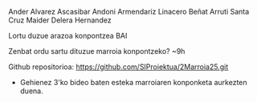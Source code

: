 Ander Alvarez Ascasibar
Andoni Armendariz Linacero
Beñat Arruti Santa Cruz
Maider Delera Hernandez

Lortu duzue arazoa konpontzea       BAI

Zenbat ordu sartu dituzue marroia konpontzeko? ~9h

Github repositorioa:
https://github.com/SIProiektua/2Marroia25.git

- Gehienez 3'ko bideo baten esteka marroiaren konponketa aurkezten duena.
